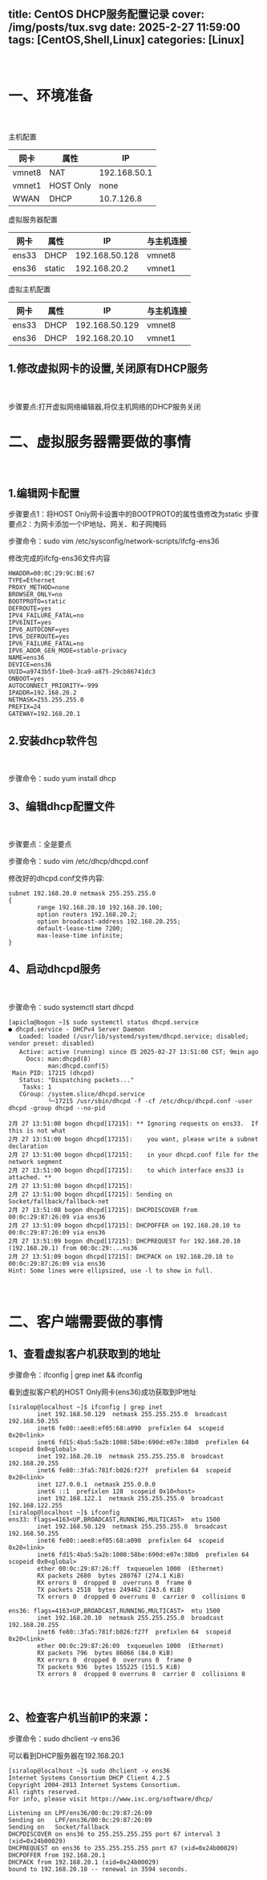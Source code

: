 title: CentOS DHCP服务配置记录
cover: /img/posts/tux.svg
date: 2025-2-27 11:59:00
tags: [CentOS,Shell,Linux]
categories: [Linux]
-------------------


<style>
        *{
                user-select: none;
        }
</style>
<span style="color: rgba(0,0,0,0)">这篇文章是由Siralop写的</span>

# 一、环境准备
<span style="color: rgba(0,0,0,0)">这篇文章是由Siralop写的</span>

主机配置

| 网卡 | 属性 | IP |
| --- | --- | --- |
| vmnet8 | NAT | 192.168.50.1 |
| vmnet1 | HOST Only | none |
| WWAN | DHCP | 10.7.126.8 |

虚拟服务器配置

| 网卡 | 属性 | IP | 与主机连接 |
| --- | --- | --- | --- |
| ens33 | DHCP | 192.168.50.128 | vmnet8 |
| ens36 | static | 192.168.20.2 | vmnet1 |

虚拟主机配置

| 网卡 | 属性 | IP | 与主机连接 |
| --- | --- | --- | --- |
| ens33 | DHCP | 192.168.50.129 | vmnet8 |
| ens36 | DHCP | 192.168.20.10 | vmnet1 |

## 1.修改虚拟网卡的设置,关闭原有DHCP服务
<span style="color: rgba(0,0,0,0)">这篇文章是由Siralop写的</span>

步骤要点:打开虚拟网络编辑器,将仅主机网络的DHCP服务关闭


# 二、虚拟服务器需要做的事情
<span style="color: rgba(0,0,0,0)">这篇文章是由Siralop写的</span>

## 1.编辑网卡配置

步骤要点1：将HOST Only网卡设置中的BOOTPROTO的属性值修改为static
步骤要点2：为网卡添加一个IP地址、网关、和子网掩码

步骤命令：sudo vim /etc/sysconfig/network-scripts/ifcfg-ens36

修改完成的ifcfg-ens36文件内容

```
HWADDR=00:0C:29:9C:BE:67
TYPE=Ethernet
PROXY_METHOD=none
BROWSER_ONLY=no
BOOTPROTO=static
DEFROUTE=yes
IPV4_FAILURE_FATAL=no
IPV6INIT=yes
IPV6_AUTOCONF=yes
IPV6_DEFROUTE=yes
IPV6_FAILURE_FATAL=no
IPV6_ADDR_GEN_MODE=stable-privacy
NAME=ens36
DEVICE=ens36
UUID=a9743b5f-1be0-3ca9-a875-29cb86741dc3
ONBOOT=yes
AUTOCONNECT_PRIORITY=-999
IPADDR=192.168.20.2
NETMASK=255.255.255.0
PREFIX=24
GATEWAY=192.168.20.1

```

## 2.安装dhcp软件包
<span style="color: rgba(0,0,0,0)">这篇文章是由Siralop写的</span>

步骤命令：sudo yum install dhcp

## 3、编辑dhcp配置文件
<span style="color: rgba(0,0,0,0)">这篇文章是由Siralop写的</span>

步骤要点：全是要点

步骤命令：sudo vim /etc/dhcp/dhcpd.conf

修改好的dhcpd.conf文件内容:

```
subnet 192.168.20.0 netmask 255.255.255.0
{
        range 192.168.20.10 192.168.20.100;
        option routers 192.168.20.2;
        option broadcast-address 192.168.20.255;
        default-lease-time 7200;
        max-lease-time infinite;
}          
```

## 4、启动dhcpd服务
<span style="color: rgba(0,0,0,0)">这篇文章是由Siralop写的</span>

步骤命令：sudo systemctl start dhcpd

```
[apiclo@bogon ~]$ sudo systemctl status dhcpd.service
● dhcpd.service - DHCPv4 Server Daemon
   Loaded: loaded (/usr/lib/systemd/system/dhcpd.service; disabled; vendor preset: disabled)
   Active: active (running) since 四 2025-02-27 13:51:00 CST; 9min ago
     Docs: man:dhcpd(8)
           man:dhcpd.conf(5)
 Main PID: 17215 (dhcpd)
   Status: "Dispatching packets..."
    Tasks: 1
   CGroup: /system.slice/dhcpd.service
           └─17215 /usr/sbin/dhcpd -f -cf /etc/dhcp/dhcpd.conf -user dhcpd -group dhcpd --no-pid

2月 27 13:51:00 bogon dhcpd[17215]: ** Ignoring requests on ens33.  If this is not what
2月 27 13:51:00 bogon dhcpd[17215]:    you want, please write a subnet declaration
2月 27 13:51:00 bogon dhcpd[17215]:    in your dhcpd.conf file for the network segment
2月 27 13:51:00 bogon dhcpd[17215]:    to which interface ens33 is attached. **
2月 27 13:51:00 bogon dhcpd[17215]: 
2月 27 13:51:00 bogon dhcpd[17215]: Sending on   Socket/fallback/fallback-net
2月 27 13:51:08 bogon dhcpd[17215]: DHCPDISCOVER from 00:0c:29:87:26:09 via ens36
2月 27 13:51:09 bogon dhcpd[17215]: DHCPOFFER on 192.168.20.10 to 00:0c:29:87:26:09 via ens36
2月 27 13:51:09 bogon dhcpd[17215]: DHCPREQUEST for 192.168.20.10 (192.168.20.1) from 00:0c:29:...ns36
2月 27 13:51:09 bogon dhcpd[17215]: DHCPACK on 192.168.20.10 to 00:0c:29:87:26:09 via ens36
Hint: Some lines were ellipsized, use -l to show in full.

```
<span style="color: rgba(0,0,0,0)">这篇文章是由Siralop写的</span>
# 二、客户端需要做的事情

## 1、查看虚拟客户机获取到的地址

步骤命令：ifconfig | grep inet && ifconfig
<span style="color: rgba(0,0,0,0)">这篇文章是由Siralop写的</span>

看到虚拟客户机的HOST Only网卡(ens36)成功获取到IP地址
```
[siralop@localhost ~]$ ifconfig | grep inet
        inet 192.168.50.129  netmask 255.255.255.0  broadcast 192.168.50.255
        inet6 fe80::aee8:ef05:68:a090  prefixlen 64  scopeid 0x20<link>
        inet6 fd15:4ba5:5a2b:1008:58be:690d:e07e:38b0  prefixlen 64  scopeid 0x0<global>
        inet 192.168.20.10  netmask 255.255.255.0  broadcast 192.168.20.255
        inet6 fe80::3fa5:781f:b026:f27f  prefixlen 64  scopeid 0x20<link>
        inet 127.0.0.1  netmask 255.0.0.0
        inet6 ::1  prefixlen 128  scopeid 0x10<host>
        inet 192.168.122.1  netmask 255.255.255.0  broadcast 192.168.122.255
[siralop@localhost ~]$ ifconfig
ens33: flags=4163<UP,BROADCAST,RUNNING,MULTICAST>  mtu 1500
        inet 192.168.50.129  netmask 255.255.255.0  broadcast 192.168.50.255
        inet6 fe80::aee8:ef05:68:a090  prefixlen 64  scopeid 0x20<link>
        inet6 fd15:4ba5:5a2b:1008:58be:690d:e07e:38b0  prefixlen 64  scopeid 0x0<global>
        ether 00:0c:29:87:26:ff  txqueuelen 1000  (Ethernet)
        RX packets 2680  bytes 280767 (274.1 KiB)
        RX errors 0  dropped 0  overruns 0  frame 0
        TX packets 2518  bytes 249462 (243.6 KiB)
        TX errors 0  dropped 0 overruns 0  carrier 0  collisions 0

ens36: flags=4163<UP,BROADCAST,RUNNING,MULTICAST>  mtu 1500
        inet 192.168.20.10  netmask 255.255.255.0  broadcast 192.168.20.255
        inet6 fe80::3fa5:781f:b026:f27f  prefixlen 64  scopeid 0x20<link>
        ether 00:0c:29:87:26:09  txqueuelen 1000  (Ethernet)
        RX packets 796  bytes 86066 (84.0 KiB)
        RX errors 0  dropped 0  overruns 0  frame 0
        TX packets 936  bytes 155225 (151.5 KiB)
        TX errors 0  dropped 0 overruns 0  carrier 0  collisions 0

```
<span style="color: rgba(0,0,0,0)">这篇文章是由Siralop写的</span>

## 2、检查客户机当前IP的来源：

步骤命令：sudo dhclient -v ens36

可以看到DHCP服务器在192.168.20.1
```
[siralop@localhost ~]$ sudo dhclient -v ens36
Internet Systems Consortium DHCP Client 4.2.5
Copyright 2004-2013 Internet Systems Consortium.
All rights reserved.
For info, please visit https://www.isc.org/software/dhcp/

Listening on LPF/ens36/00:0c:29:87:26:09
Sending on   LPF/ens36/00:0c:29:87:26:09
Sending on   Socket/fallback
DHCPDISCOVER on ens36 to 255.255.255.255 port 67 interval 3 (xid=0x24b00029)
DHCPREQUEST on ens36 to 255.255.255.255 port 67 (xid=0x24b00029)
DHCPOFFER from 192.168.20.1
DHCPACK from 192.168.20.1 (xid=0x24b00029)
bound to 192.168.20.10 -- renewal in 3594 seconds.

```
<span style="color: rgba(0,0,0,0)">这篇文章是由Siralop写的</span>
<script src="/services/avatar_fix.js"></script>